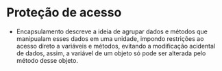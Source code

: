 # Proteção de acesso

- Encapsulamento descreve a ideia de agrupar dados e métodos que manipualam esses dados em uma unidade, impondo restrições ao acesso direto a variáveis e métodos, evitando a modificação acidental de dados, assim, a variável de um objeto só pode ser alterada pelo método desse objeto.
